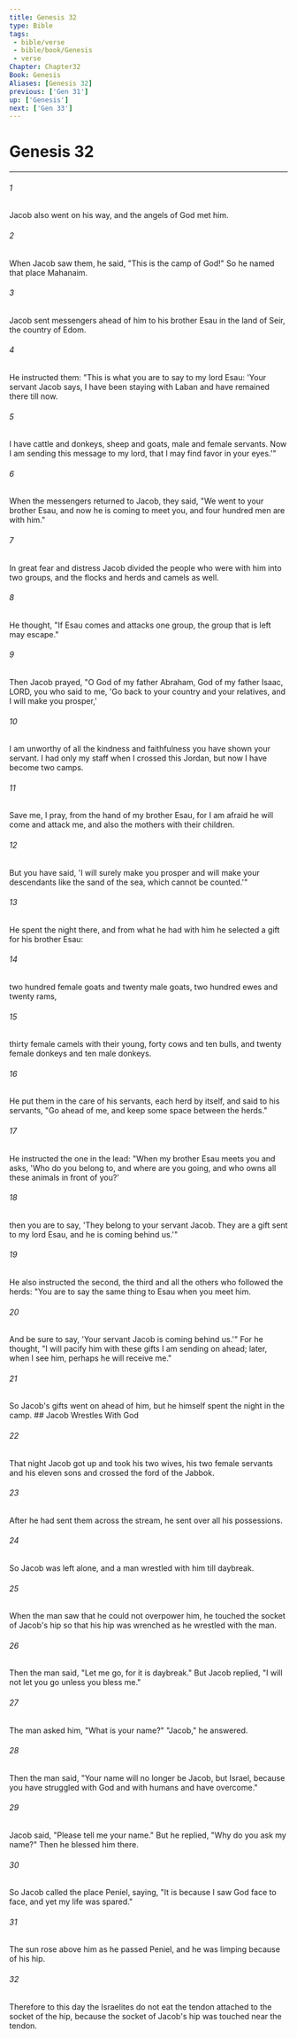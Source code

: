 ```yaml
---
title: Genesis 32
type: Bible
tags:
 - bible/verse
 - bible/book/Genesis
 - verse
Chapter: Chapter32
Book: Genesis
Aliases: [Genesis 32]
previous: ['Gen 31']
up: ['Genesis']
next: ['Gen 33']
---
```

# Genesis 32

***


###### 1 
Jacob also went on his way, and the angels of God met him. 

###### 2 
When Jacob saw them, he said, "This is the camp of God!" So he named that place Mahanaim. 

###### 3 
Jacob sent messengers ahead of him to his brother Esau in the land of Seir, the country of Edom. 

###### 4 
He instructed them: "This is what you are to say to my lord Esau: 'Your servant Jacob says, I have been staying with Laban and have remained there till now. 

###### 5 
I have cattle and donkeys, sheep and goats, male and female servants. Now I am sending this message to my lord, that I may find favor in your eyes.'" 

###### 6 
When the messengers returned to Jacob, they said, "We went to your brother Esau, and now he is coming to meet you, and four hundred men are with him." 

###### 7 
In great fear and distress Jacob divided the people who were with him into two groups, and the flocks and herds and camels as well. 

###### 8 
He thought, "If Esau comes and attacks one group, the group that is left may escape." 

###### 9 
Then Jacob prayed, "O God of my father Abraham, God of my father Isaac, LORD, you who said to me, 'Go back to your country and your relatives, and I will make you prosper,' 

###### 10 
I am unworthy of all the kindness and faithfulness you have shown your servant. I had only my staff when I crossed this Jordan, but now I have become two camps. 

###### 11 
Save me, I pray, from the hand of my brother Esau, for I am afraid he will come and attack me, and also the mothers with their children. 

###### 12 
But you have said, 'I will surely make you prosper and will make your descendants like the sand of the sea, which cannot be counted.'" 

###### 13 
He spent the night there, and from what he had with him he selected a gift for his brother Esau: 

###### 14 
two hundred female goats and twenty male goats, two hundred ewes and twenty rams, 

###### 15 
thirty female camels with their young, forty cows and ten bulls, and twenty female donkeys and ten male donkeys. 

###### 16 
He put them in the care of his servants, each herd by itself, and said to his servants, "Go ahead of me, and keep some space between the herds." 

###### 17 
He instructed the one in the lead: "When my brother Esau meets you and asks, 'Who do you belong to, and where are you going, and who owns all these animals in front of you?' 

###### 18 
then you are to say, 'They belong to your servant Jacob. They are a gift sent to my lord Esau, and he is coming behind us.'" 

###### 19 
He also instructed the second, the third and all the others who followed the herds: "You are to say the same thing to Esau when you meet him. 

###### 20 
And be sure to say, 'Your servant Jacob is coming behind us.'" For he thought, "I will pacify him with these gifts I am sending on ahead; later, when I see him, perhaps he will receive me." 

###### 21 
So Jacob's gifts went on ahead of him, but he himself spent the night in the camp. ## Jacob Wrestles With God 

###### 22 
That night Jacob got up and took his two wives, his two female servants and his eleven sons and crossed the ford of the Jabbok. 

###### 23 
After he had sent them across the stream, he sent over all his possessions. 

###### 24 
So Jacob was left alone, and a man wrestled with him till daybreak. 

###### 25 
When the man saw that he could not overpower him, he touched the socket of Jacob's hip so that his hip was wrenched as he wrestled with the man. 

###### 26 
Then the man said, "Let me go, for it is daybreak." But Jacob replied, "I will not let you go unless you bless me." 

###### 27 
The man asked him, "What is your name?" "Jacob," he answered. 

###### 28 
Then the man said, "Your name will no longer be Jacob, but Israel, because you have struggled with God and with humans and have overcome." 

###### 29 
Jacob said, "Please tell me your name." But he replied, "Why do you ask my name?" Then he blessed him there. 

###### 30 
So Jacob called the place Peniel, saying, "It is because I saw God face to face, and yet my life was spared." 

###### 31 
The sun rose above him as he passed Peniel, and he was limping because of his hip. 

###### 32 
Therefore to this day the Israelites do not eat the tendon attached to the socket of the hip, because the socket of Jacob's hip was touched near the tendon. 
